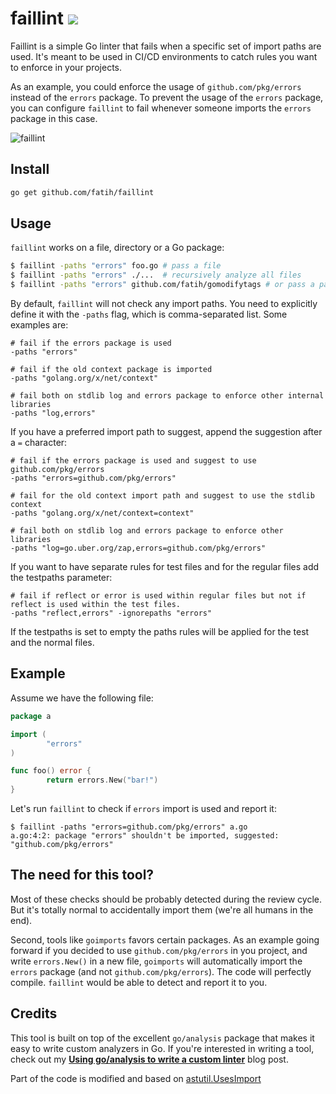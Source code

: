 # faillint [![](https://github.com/fatih/faillint/workflows/build/badge.svg)](https://github.com/fatih/faillint/actions)

Faillint is a simple Go linter that fails when a specific set of import paths
are used. It's meant to be used in CI/CD environments to catch rules you want
to enforce in your projects. 

As an example, you could enforce the usage of `github.com/pkg/errors` instead
of the `errors` package. To prevent the usage of the `errors` package, you can
configure `faillint` to fail whenever someone imports the `errors` package in
this case.

![faillint](https://user-images.githubusercontent.com/438920/74105802-f7158300-4b15-11ea-8e23-16be5cd3b971.gif)

## Install

```bash
go get github.com/fatih/faillint
```

## Usage

`faillint` works on a file, directory or a Go package:

```sh
$ faillint -paths "errors" foo.go # pass a file
$ faillint -paths "errors" ./...  # recursively analyze all files
$ faillint -paths "errors" github.com/fatih/gomodifytags # or pass a package
```

By default, `faillint` will not check any import paths. You need to explicitly
define it with the `-paths` flag, which is comma-separated list. Some examples are:

```
# fail if the errors package is used
-paths "errors"

# fail if the old context package is imported
-paths "golang.org/x/net/context"

# fail both on stdlib log and errors package to enforce other internal libraries
-paths "log,errors"
```


If you have a preferred import path to suggest, append the suggestion after a `=` character:

```
# fail if the errors package is used and suggest to use github.com/pkg/errors
-paths "errors=github.com/pkg/errors"

# fail for the old context import path and suggest to use the stdlib context
-paths "golang.org/x/net/context=context"

# fail both on stdlib log and errors package to enforce other libraries
-paths "log=go.uber.org/zap,errors=github.com/pkg/errors"
```


If you want to have separate rules for test files and for the regular files add the
testpaths parameter:

```
# fail if reflect or error is used within regular files but not if reflect is used within the test files.
-paths "reflect,errors" -ignorepaths "errors"
```

If the testpaths is set to empty the paths rules will be applied for the test and the normal files.


## Example

Assume we have the following file:

```go
package a

import (
        "errors"
)

func foo() error {
        return errors.New("bar!")
}
```

Let's run `faillint` to check if `errors` import is used and report it:

```
$ faillint -paths "errors=github.com/pkg/errors" a.go
a.go:4:2: package "errors" shouldn't be imported, suggested: "github.com/pkg/errors"
```

## The need for this tool?

Most of these checks should be probably detected during the review cycle. But
it's totally normal to accidentally import them (we're all humans in the end). 

Second, tools like `goimports` favors certain packages. As an example going
forward if you decided to use `github.com/pkg/errors` in you project, and write
`errors.New()` in a new file, `goimports` will automatically import the
`errors` package (and not `github.com/pkg/errors`). The code will perfectly
compile. `faillint` would be able to detect and report it to you.

## Credits

This tool is built on top of the excellent `go/analysis` package that makes it
easy to write custom analyzers in Go. If you're interested in writing a tool,
check out my **[Using go/analysis to write a custom
linter](https://arslan.io/2019/06/13/using-go-analysis-to-write-a-custom-linter/)**
blog post.

Part of the code is modified and based on [astutil.UsesImport](https://pkg.go.dev/golang.org/x/tools/go/ast/astutil?tab=doc#UsesImport)
